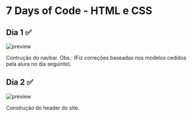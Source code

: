 # 7 Days of Code - HTML e CSS

## Dia 1 ✅
![preview](./.github/nav.png)

Contrução do navbar. Obs.: (Fiz correções baseadas nos modelos cedidos pela alura no dia seguinte).

## Dia 2 ✅
![preview](./.github/header.png)

Construção do header do site. 

